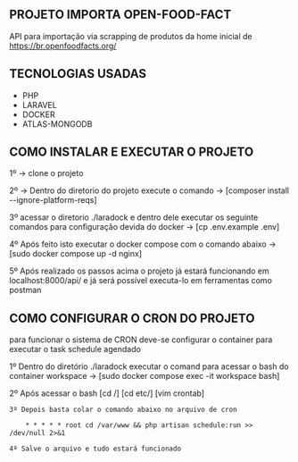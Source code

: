 ## PROJETO IMPORTA OPEN-FOOD-FACT

API para importação via scrapping de produtos da home inicial de https://br.openfoodfacts.org/

## TECNOLOGIAS USADAS

* PHP
* LARAVEL
* DOCKER
* ATLAS-MONGODB

## COMO INSTALAR E EXECUTAR O PROJETO

1º -> clone o projeto

2º -> Dentro do diretorio do projeto execute o comando
    -> [composer install --ignore-platform-reqs]

3º acessar o diretorio ./laradock e dentro dele executar os seguinte comandos para configuração devida do docker
    -> [cp .env.example .env]

4º Após feito isto executar o docker compose com o comando abaixo
    -> [sudo docker compose up -d nginx]

5º Após realizado os passos acima o projeto já estará funcionando em localhost:8000/api/
   e já será possível executa-lo em ferramentas como postman

## COMO CONFIGURAR O CRON DO PROJETO
   para funcionar o sistema de CRON deve-se configurar o container para executar o task schedule agendado

   1º Dentro do diretório ./laradock executar o comand para acessar o bash do container workspace
        -> [sudo docker compose exec -it workspace bash]

   2º Após acessar o bash 
      [cd /]
      [cd etc/]
      [vim crontab] 

    3º Depois basta colar o comando abaixo no arquivo de cron

        * * * * * root cd /var/www && php artisan schedule:run >> /dev/null 2>&1

    4º Salve o arquivo e tudo estará funcionado 